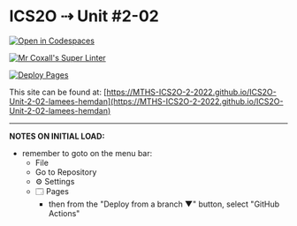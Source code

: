 # ICS2O ⇢ Unit #2-02

[![Open in Codespaces](https://classroom.github.com/assets/launch-codespace-f4981d0f882b2a3f0472912d15f9806d57e124e0fc890972558857b51b24a6f9.svg)](https://classroom.github.com/open-in-codespaces?assignment_repo_id=10440067)

[![Mr Coxall's Super Linter](https://github.com/MTHS-ICS2O-2-2022/ICS2O-Unit-2-02-lamees-hemdan/workflows/Mr%20Coxall's%20Super%20Linter/badge.svg)](https://github.com/MTHS-ICS2O-2-2022/ICS2O-Unit-2-02-lamees-hemdan/actions)

[![Deploy Pages](https://github.com/MTHS-ICS2O-2-2022/ICS2O-Unit-2-02-lamees-hemdan/workflows/Deploy%20Pages/badge.svg)](https://github.com/MTHS-ICS2O-2-2022/ICS2O-Unit-2-02-lamees-hemdan/actions)

This site can be found at: [https://MTHS-ICS2O-2-2022.github.io/ICS2O-Unit-2-02-lamees-hemdan](https://MTHS-ICS2O-2-2022.github.io/ICS2O-Unit-2-02-lamees-hemdan)

---

**NOTES ON INITIAL LOAD:**
- remember to goto on the menu bar:
  - File
  - Go to Repository
  - ⚙ Settings
  - 🗔 Pages
    - then from the "Deploy from a branch ▼" button, select "GitHub Actions"
